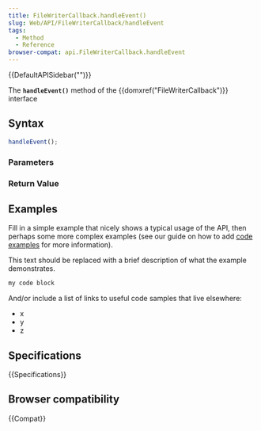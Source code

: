 ```yaml
---
title: FileWriterCallback.handleEvent()
slug: Web/API/FileWriterCallback/handleEvent
tags:
  - Method
  - Reference
browser-compat: api.FileWriterCallback.handleEvent
---
```

{{DefaultAPISidebar("")}}

The **`handleEvent()`** method of the {{domxref("FileWriterCallback")}} interface 

## Syntax

```js
handleEvent();
```

### Parameters



### Return Value



## Examples

Fill in a simple example that nicely shows a typical usage of the API, then perhaps some more complex examples (see our guide on how to add [code examples](/en-US/docs/MDN/Contribute/Structures/Code_examples) for more information).

This text should be replaced with a brief description of what the example demonstrates.

```js
my code block
```

And/or include a list of links to useful code samples that live elsewhere:

*   x
*   y
*   z

## Specifications

{{Specifications}}

## Browser compatibility

{{Compat}}

